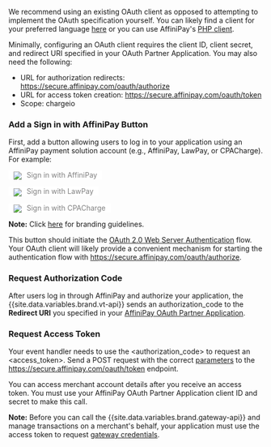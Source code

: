 We recommend using an existing OAuth client as opposed to attempting to implement the OAuth specification yourself. You can likely find a client for your preferred language <a href="http://oauth.net/code/" target="&#95;blank">here</a> or you can use AffiniPay's <a href="https://github.com/affinipay/affinipay-oauth-client-php-slim" target="&#95;blank">PHP client</a>.

Minimally, configuring an OAuth client requires the client ID, client secret, and redirect URI specified in your OAuth Partner Application. You may also need the following:

 - URL for authorization redirects: <span class="code-green">https://secure.affinipay.com/oauth/authorize</span>
 - URL for access token creation: <span class="code-green">https://secure.affinipay.com/oauth/token</span>
 - Scope: <span class="code-green">chargeio</span>

### Add a Sign in with AffiniPay Button

First, add a button allowing users to log in to your application using an AffiniPay payment solution account (e.g., AffiniPay, LawPay, or CPACharge). For example:

<a class="btn-large" style="background-color: #fff; color: gray; text-transform: none; padding-left: 10px; padding-right: 10px;"><img style="vertical-align: middle; padding-right: 10px;" src="../images/sign-in-affinipay-logo.png"/>Sign in with AffiniPay</a>

<a class="btn-large" style="background-color: #fff; color: gray; text-transform: none; padding-left: 10px; padding-right: 10px;"><img style="vertical-align: middle; padding-right: 10px;" src="../images/sign-in-lawpay-logo.png"/>Sign in with LawPay</a>

<a class="btn-large" style="background-color: #fff; color: gray; text-transform: none; padding-left: 10px; padding-right: 10px;"><img style="vertical-align: middle; padding-right: 10px;" src="../images/sign-in-cpacharge-logo.png"/>Sign in with CPACharge</a>

<span class="panel-note"><b>Note:</b> Click [here](../resources/branding-guidelines.html) for branding guidelines.</span>

This button should initiate the [OAuth 2.0 Web Server Authentication](../basics/authentication.html#web-server) flow. Your OAuth client will likely provide a convenient mechanism for starting the authentication flow with <span class="code-green">https://secure.affinipay.com/oauth/authorize</span>.

### Request Authorization Code

After users log in through AffiniPay and authorize your application, the {{site.data.variables.brand.vt-api}} sends an <span class="code-green">authorization_code</span> to the **Redirect URI** you specified in your [AffiniPay OAuth Partner Application](../guides/app-dev-getting-started.html#configure-your-partner-application).

### Request Access Token

Your event handler needs to use the <span class="code-green">&lt;authorization_code&gt;</span> to request an <span class="code-green">&lt;access_token&gt;</span>. Send a <span class="api-operation">POST</span> request with the correct <a href="../reference/api.html#RequestanAccessToken" target="&#95;blank">parameters</a> to the <span class="code-green">https://secure.affinipay.com/oauth/token</span> endpoint.

You can access merchant account details after you receive an access token. You must use your AffiniPay OAuth Partner Application client ID and secret to make this call.

<span class="panel-note"><b>Note:</b> Before you can call the {{site.data.variables.brand.gateway-api}} and manage transactions on a merchant's behalf, your application must use the access token to request [gateway credentials](../guides/app-dev-getting-started.html#request-gateway-credentials).</span>
